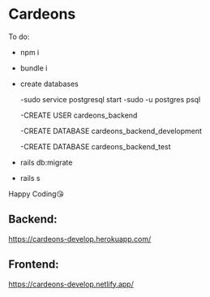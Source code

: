 # Cardeons

To do:

- npm i

- bundle i

- create databases

  -sudo service postgresql start
  -sudo -u postgres  psql

  -CREATE USER cardeons_backend
  
  -CREATE DATABASE cardeons_backend_development
  
  -CREATE DATABASE cardeons_backend_test

- rails db:migrate

- rails s


Happy Coding😘









## Backend: 

https://cardeons-develop.herokuapp.com/

## Frontend: 

https://cardeons-develop.netlify.app/

